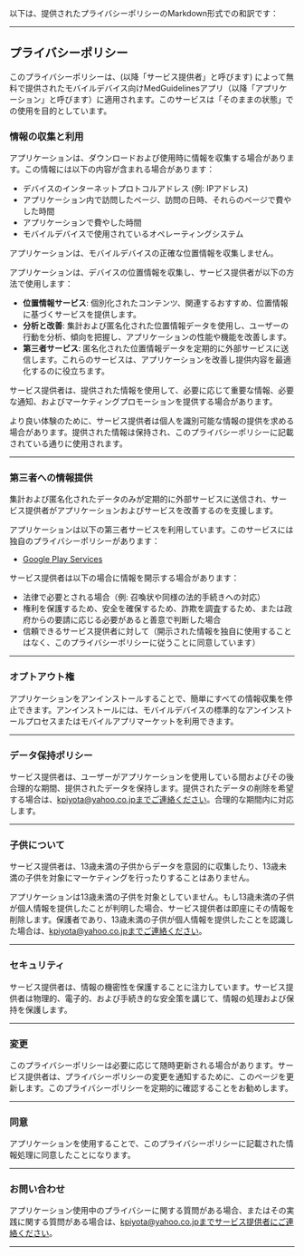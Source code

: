 以下は、提供されたプライバシーポリシーのMarkdown形式での和訳です：

---

## **プライバシーポリシー**

このプライバシーポリシーは、(以降「サービス提供者」と呼びます) によって無料で提供されたモバイルデバイス向けMedGuidelinesアプリ（以降「アプリケーション」と呼びます）に適用されます。このサービスは「そのままの状態」での使用を目的としています。

### **情報の収集と利用**

アプリケーションは、ダウンロードおよび使用時に情報を収集する場合があります。この情報には以下の内容が含まれる場合があります：

- デバイスのインターネットプロトコルアドレス (例: IPアドレス)
- アプリケーション内で訪問したページ、訪問の日時、それらのページで費やした時間
- アプリケーションで費やした時間
- モバイルデバイスで使用されているオペレーティングシステム

アプリケーションは、モバイルデバイスの正確な位置情報を収集しません。

アプリケーションは、デバイスの位置情報を収集し、サービス提供者が以下の方法で使用します：

- **位置情報サービス**: 個別化されたコンテンツ、関連するおすすめ、位置情報に基づくサービスを提供します。
- **分析と改善**: 集計および匿名化された位置情報データを使用し、ユーザーの行動を分析、傾向を把握し、アプリケーションの性能や機能を改善します。
- **第三者サービス**: 匿名化された位置情報データを定期的に外部サービスに送信します。これらのサービスは、アプリケーションを改善し提供内容を最適化するのに役立ちます。

サービス提供者は、提供された情報を使用して、必要に応じて重要な情報、必要な通知、およびマーケティングプロモーションを提供する場合があります。

より良い体験のために、サービス提供者は個人を識別可能な情報の提供を求める場合があります。提供された情報は保持され、このプライバシーポリシーに記載されている通りに使用されます。

---

### **第三者への情報提供**

集計および匿名化されたデータのみが定期的に外部サービスに送信され、サービス提供者がアプリケーションおよびサービスを改善するのを支援します。

アプリケーションは以下の第三者サービスを利用しています。このサービスには独自のプライバシーポリシーがあります：

- [Google Play Services](https://www.google.com/policies/privacy/)

サービス提供者は以下の場合に情報を開示する場合があります：

- 法律で必要とされる場合（例: 召喚状や同様の法的手続きへの対応）
- 権利を保護するため、安全を確保するため、詐欺を調査するため、または政府からの要請に応じる必要があると善意で判断した場合
- 信頼できるサービス提供者に対して（開示された情報を独自に使用することはなく、このプライバシーポリシーに従うことに同意しています）

---

### **オプトアウト権**

アプリケーションをアンインストールすることで、簡単にすべての情報収集を停止できます。アンインストールには、モバイルデバイスの標準的なアンインストールプロセスまたはモバイルアプリマーケットを利用できます。

---

### **データ保持ポリシー**

サービス提供者は、ユーザーがアプリケーションを使用している間およびその後合理的な期間、提供されたデータを保持します。提供されたデータの削除を希望する場合は、kpiyota@yahoo.co.jpまでご連絡ください。合理的な期間内に対応します。

---

### **子供について**

サービス提供者は、13歳未満の子供からデータを意図的に収集したり、13歳未満の子供を対象にマーケティングを行ったりすることはありません。

アプリケーションは13歳未満の子供を対象としていません。もし13歳未満の子供が個人情報を提供したことが判明した場合、サービス提供者は即座にその情報を削除します。保護者であり、13歳未満の子供が個人情報を提供したことを認識した場合は、kpiyota@yahoo.co.jpまでご連絡ください。

---

### **セキュリティ**

サービス提供者は、情報の機密性を保護することに注力しています。サービス提供者は物理的、電子的、および手続き的な安全策を講じて、情報の処理および保持を保護します。

---

### **変更**

このプライバシーポリシーは必要に応じて随時更新される場合があります。サービス提供者は、プライバシーポリシーの変更を通知するために、このページを更新します。このプライバシーポリシーを定期的に確認することをお勧めします。

---

### **同意**

アプリケーションを使用することで、このプライバシーポリシーに記載された情報処理に同意したことになります。

---

### **お問い合わせ**

アプリケーション使用中のプライバシーに関する質問がある場合、またはその実践に関する質問がある場合は、kpiyota@yahoo.co.jpまでサービス提供者にご連絡ください。

---
